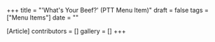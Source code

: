 +++
title = "'What's Your Beef?' (PTT Menu Item)"
draft = false
tags = ["Menu Items"]
date = ""

[Article]
contributors = []
gallery = []
+++